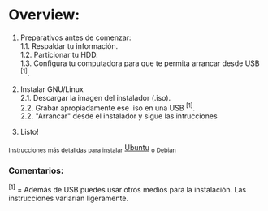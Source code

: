 # Overview:

1. Preparativos antes de comenzar:  
1.1. Respaldar tu información.  
1.2. Particionar tu HDD.  
1.3. Configura tu computadora para que te permita arrancar desde USB <sup>[1]</sup>.  

2. Instalar GNU/Linux  
2.1. Descargar la imagen del instalador (.iso).  
2.2. Grabar apropiadamente  ese .iso en una USB <sup>[1]</sup>.   
2.2. "Arrancar" desde el instalador y sigue las intrucciones  

3. Listo!

<sub>Instrucciones más detalldas para instalar</sub> [Ubuntu](Informatics_courses-Cursos_de_informatica/Instalaciones_Drivers/Ubuntu/Instalando_Ubuntu.md) <sub>o Debian </sub>

### Comentarios:
<sup>[1]</sup> = Además de USB puedes usar otros medios para la instalación. Las instrucciones variarían ligeramente.

